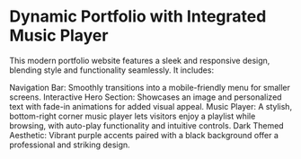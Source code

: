 # Dynamic Portfolio with Integrated Music Player

This modern portfolio website features a sleek and responsive design, blending style and functionality seamlessly. It includes:

Navigation Bar: Smoothly transitions into a mobile-friendly menu for smaller screens.
Interactive Hero Section: Showcases an image and personalized text with fade-in animations for added visual appeal.
Music Player: A stylish, bottom-right corner music player lets visitors enjoy a playlist while browsing, with auto-play functionality and intuitive controls.
Dark Themed Aesthetic: Vibrant purple accents paired with a black background offer a professional and striking design.
